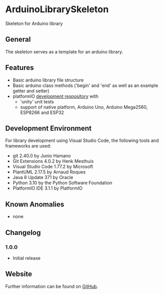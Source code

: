 # ArduinoLibrarySkeleton

Skeleton for Arduino library


## General

The skeleton serves as a template for an arduino library.  


## Features

* Basic arduino library file structure
* Basic arduino class methods ('begin' and 'end' as well as an example getter and setter) 
* platformIO [development respository](https://github.com/steftri/ArduinoLibrarySkeleton_dev) with 
  * 'unity' unit tests
  * support of native platform, Arduino Uno, Arduino Mega2560, ESP8266 and ESP32 


## Development Environment

For library development using Visual Studio Code, the following tools and frameworks are used:

* git 2.40.0 by Junio Hamano 
* Git Extensions 4.0.2 by Henk Mesthuis
* Visual Studio Code 1.77.2 by Microsoft
* PlantUML 2.17.5 by Arnaud Roques
* Java 8 Update 371 by Oracle
* Python 3.10 by the Python Software Foundation
* PlatformIO IDE 3.1.1 by PlatformIO


## Known Anomalies

* none


## Changelog

### 1.0.0

* Initial release


## Website

Further information can be found on [GitHub](https://github.com/steftri/ArduinoLibrarySkeleton).

